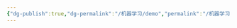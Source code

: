 ```yaml
---
{"dg-publish":true,"dg-permalink":"/机器学习/demo","permalink":"/机器学习/demo/","dgPassFrontmatter":true,"noteIcon":"","created":"2024-12-26T15:26:27.963+08:00","updated":"2025-01-01T22:38:12.819+08:00"}
---
```


